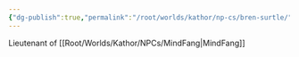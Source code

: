```yaml
---
{"dg-publish":true,"permalink":"/root/worlds/kathor/np-cs/bren-surtle/","tags":["Kathor"]}
---
```



Lieutenant of [[Root/Worlds/Kathor/NPCs/MindFang\|MindFang]]
